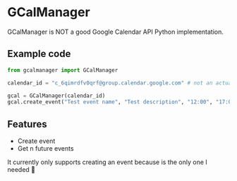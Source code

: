 # GCalManager
GCalManager is NOT a good Google Calendar API Python implementation.

## Example code
```python
from gcalmanager import GCalManager

calendar_id = "c_6qimrdfv0qrf@group.calendar.google.com" # not an actual calendar id just an example

gcal = GCalManager(calendar_id)
gcal.create_event("Test event name", "Test description", "12:00", "17:00", "2022-12-01")
```

## Features
- Create event
- Get n future events

It currently only supports creating an event because is the only one I needed 🤡